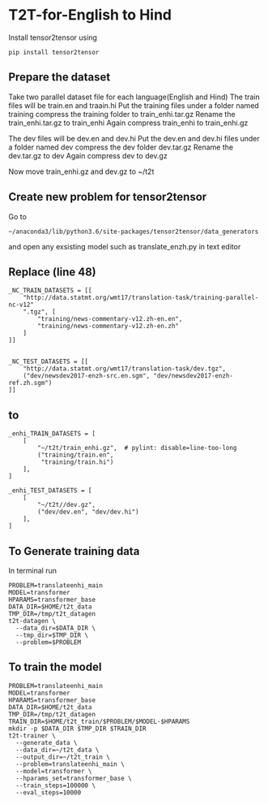 # T2T-for-English to Hind
Install tensor2tensor using 
```
pip install tensor2tensor
```
## Prepare the dataset
Take two parallel dataset file for each language(English and Hind)
The train files will be train.en and traain.hi
Put the training files under a folder named training
compress the training folder to train_enhi.tar.gz
Rename the train_enhi.tar.gz to train_enhi
Again compress train_enhi to train_enhi.gz

The dev files will be dev.en and dev.hi
Put the dev.en and dev.hi files under a folder named dev
compress the  dev folder dev.tar.gz
Rename the dev.tar.gz to dev
Again compress dev to dev.gz

Now move train_enhi.gz and dev.gz to ~/t2t

## Create new problem for tensor2tensor
Go to 
```
~/anaconda3/lib/python3.6/site-packages/tensor2tensor/data_generators
```
and open any exsisting model such as translate_enzh.py in text editor

## Replace (line 48)
```
_NC_TRAIN_DATASETS = [[
    "http://data.statmt.org/wmt17/translation-task/training-parallel-nc-v12"
    ".tgz", [
        "training/news-commentary-v12.zh-en.en",
        "training/news-commentary-v12.zh-en.zh"
    ]
]]


_NC_TEST_DATASETS = [[
    "http://data.statmt.org/wmt17/translation-task/dev.tgz",
    ("dev/newsdev2017-enzh-src.en.sgm", "dev/newsdev2017-enzh-ref.zh.sgm")
]]
```
## to
```
_enhi_TRAIN_DATASETS = [
    [
        "~/t2t/train_enhi.gz",  # pylint: disable=line-too-long
        ("training/train.en",
         "training/train.hi")
    ],
]

_enhi_TEST_DATASETS = [
    [
        "~/t2t//dev.gz",
        ("dev/dev.en", "dev/dev.hi")
    ],
]
```
## To Generate training data
In terminal run
```
PROBLEM=translateenhi_main
MODEL=transformer
HPARAMS=transformer_base
DATA_DIR=$HOME/t2t_data
TMP_DIR=/tmp/t2t_datagen
t2t-datagen \
  --data_dir=$DATA_DIR \
  --tmp_dir=$TMP_DIR \
  --problem=$PROBLEM
```  
## To train the model
```
PROBLEM=translateenhi_main
MODEL=transformer
HPARAMS=transformer_base
DATA_DIR=$HOME/t2t_data
TMP_DIR=/tmp/t2t_datagen
TRAIN_DIR=$HOME/t2t_train/$PROBLEM/$MODEL-$HPARAMS
mkdir -p $DATA_DIR $TMP_DIR $TRAIN_DIR
t2t-trainer \
  --generate_data \
  --data_dir=~/t2t_data \
  --output_dir=~/t2t_train \
  --problem=translateenhi_main \
  --model=transformer \
  --hparams_set=transformer_base \
  --train_steps=100000 \
  --eval_steps=10000
```
  
  

